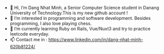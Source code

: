 - 👋 Hi, I’m Dang Nhat Minh, a Senior Computer Science student in Danang University of Technology.This is my new github account !
- 👀 I’m interested in programming and software development. Besides programming, I also love playing chess.
- 🌱 I’m currently learning Ruby on Rails, Vue/Nuxt3 and try to practice leetcode everyday.
- 📫 Contact me in :  https://www.linkedin.com/in/dang-nhat-minh-620b81224/
  
<!---
linuxminhat/linuxminhat is a ✨ special ✨ repository because its `README.md` (this file) appears on your GitHub profile.
You can click the Preview link to take a look at your changes.
--->
